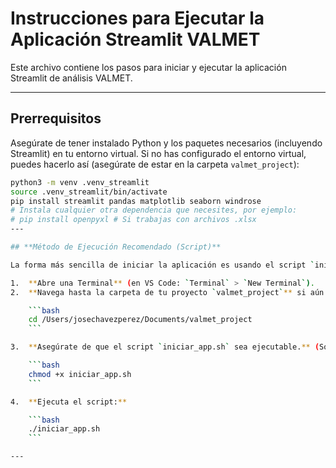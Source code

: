 # Instrucciones para Ejecutar la Aplicación Streamlit VALMET

Este archivo contiene los pasos para iniciar y ejecutar la aplicación Streamlit de análisis VALMET.

---

## **Prerrequisitos**

Asegúrate de tener instalado Python y los paquetes necesarios (incluyendo Streamlit) en tu entorno virtual. Si no has configurado el entorno virtual, puedes hacerlo así (asegúrate de estar en la carpeta `valmet_project`):

```bash
python3 -m venv .venv_streamlit
source .venv_streamlit/bin/activate
pip install streamlit pandas matplotlib seaborn windrose
# Instala cualquier otra dependencia que necesites, por ejemplo:
# pip install openpyxl # Si trabajas con archivos .xlsx
---

## **Método de Ejecución Recomendado (Script)**

La forma más sencilla de iniciar la aplicación es usando el script `iniciar_app.sh` que ya hemos configurado.

1.  **Abre una Terminal** (en VS Code: `Terminal` > `New Terminal`).
2.  **Navega hasta la carpeta de tu proyecto `valmet_project`** si aún no estás allí. (Tu ruta es `/Users/josechavezperez/Documents/valmet_project`).

    ```bash
    cd /Users/josechavezperez/Documents/valmet_project
    ```

3.  **Asegúrate de que el script `iniciar_app.sh` sea ejecutable.** (Solo necesitas hacer esto una vez).

    ```bash
    chmod +x iniciar_app.sh
    ```

4.  **Ejecuta el script:**

    ```bash
    ./iniciar_app.sh
    ```

---